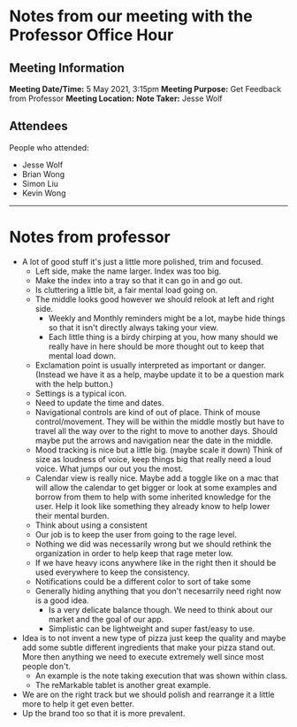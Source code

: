 # Notes from our meeting with the Professor Office Hour
## Meeting Information
**Meeting Date/Time:** 5 May 2021, 3:15pm
**Meeting Purpose:** Get Feedback from Professor
**Meeting Location:** 
**Note Taker:** Jesse Wolf 

## Attendees
People who attended:
- Jesse Wolf
- Brian Wong
- Simon Liu
- Kevin Wong

--- 
# Notes from professor
- A lot of good stuff it's just a little more polished, trim and focused.
  - Left side, make the name larger. Index was too big. 
  - Make the index into a tray so that it can go in and go out. 
  - Is cluttering a little bit, a fair mental load going on. 
  - The middle looks good however we should relook at left and right side. 
    - Weekly and Monthly reminders might be a lot, maybe hide things so that it isn't directly always taking your view. 
    - Each little thing is a birdy chirping at you, how many should we really have in here should be more thought out to keep that mental load down.
  - Exclamation point is usually interpreted as important or danger. (Instead we have it as a help, maybe update it to be a question mark with the help button.)
  - Settings is a typical icon. 
  - Need to update the time and dates. 
  - Navigational controls are kind of out of place. Think of mouse control/movement. They will be within the middle mostly but have to travel all the way over to the right to move to another days. Should maybe put the arrows and navigation near the date in the middle.
  - Mood tracking is nice but a little big. (maybe scale it down) Think of size as loudness of voice, keep things big that really need a loud voice. What jumps our out you the most. 
  - Calendar view is really nice. Maybe add a toggle like on a mac that will allow the calendar to get bigger or look at some examples and borrow from them to help with some inherited knowledge for the user. Help it look like something they already know to help lower their mental burden.
  - Think about using a consistent 
  - Our job is to keep the user from going to the rage level. 
  - Nothing we did was necessarily wrong but we should rethink the organization in order to help keep that rage meter low. 
  - If we have heavy icons anywhere like in the right then it should be used everywhere to keep the consistency. 
  - Notifications could be a different color to sort of take some 
  - Generally hiding anything that you don't necesarrily need right now is a good idea. 
    - Is a very delicate balance though. We need to think about our market and the goal of our app. 
    - Simplistic can be lightweight and super fast/easy to use. 
- Idea is to not invent a new type of pizza just keep the quality and maybe add some subtle different ingredients that make your pizza stand out. More then anything we need to execute extremely well since most people don't. 
  - An example is the note taking execution that was shown within class. 
  - The reMarkable tablet is another great example. 
- We are on the right track but we should polish and rearrange it a little more to help it get even better. 
- Up the brand too so that it is more prevalent. 